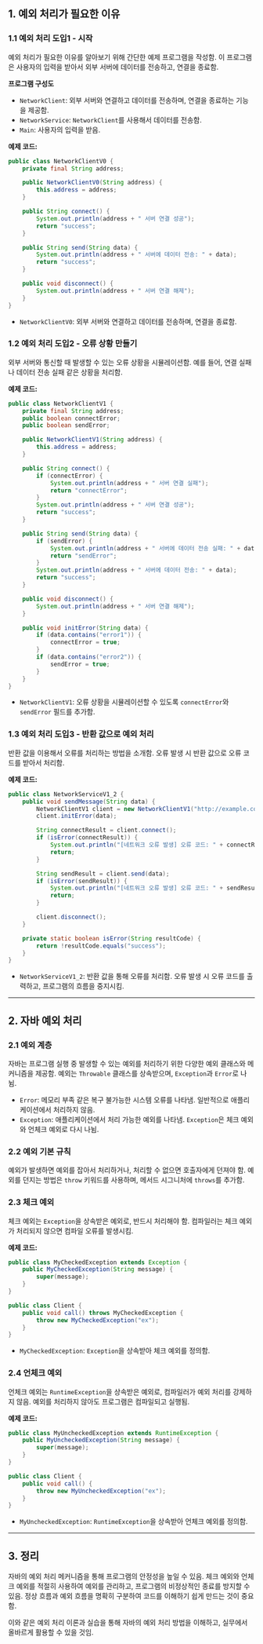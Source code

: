 ## 1. 예외 처리가 필요한 이유

### 1.1 예외 처리 도입1 - 시작

예외 처리가 필요한 이유를 알아보기 위해 간단한 예제 프로그램을 작성함. 이 프로그램은 사용자의 입력을 받아서 외부 서버에 데이터를 전송하고, 연결을 종료함.

**프로그램 구성도**

- `NetworkClient`: 외부 서버와 연결하고 데이터를 전송하며, 연결을 종료하는 기능을 제공함.
- `NetworkService`: `NetworkClient`를 사용해서 데이터를 전송함. 
- `Main`: 사용자의 입력을 받음.

**예제 코드:**

```java
public class NetworkClientV0 {
    private final String address;

    public NetworkClientV0(String address) {
        this.address = address;
    }

    public String connect() {
        System.out.println(address + " 서버 연결 성공");
        return "success";
    }

    public String send(String data) {
        System.out.println(address + " 서버에 데이터 전송: " + data);
        return "success";
    }

    public void disconnect() {
        System.out.println(address + " 서버 연결 해제");
    }
}
```

- `NetworkClientV0`: 외부 서버와 연결하고 데이터를 전송하며, 연결을 종료함.

### 1.2 예외 처리 도입2 - 오류 상황 만들기

외부 서버와 통신할 때 발생할 수 있는 오류 상황을 시뮬레이션함. 예를 들어, 연결 실패나 데이터 전송 실패 같은 상황을 처리함.

**예제 코드:**

```java
public class NetworkClientV1 {
    private final String address;
    public boolean connectError;
    public boolean sendError;

    public NetworkClientV1(String address) {
        this.address = address;
    }

    public String connect() {
        if (connectError) {
            System.out.println(address + " 서버 연결 실패");
            return "connectError";
        }
        System.out.println(address + " 서버 연결 성공");
        return "success";
    }

    public String send(String data) {
        if (sendError) {
            System.out.println(address + " 서버에 데이터 전송 실패: " + data);
            return "sendError";
        }
        System.out.println(address + " 서버에 데이터 전송: " + data);
        return "success";
    }

    public void disconnect() {
        System.out.println(address + " 서버 연결 해제");
    }

    public void initError(String data) {
        if (data.contains("error1")) {
            connectError = true;
        }
        if (data.contains("error2")) {
            sendError = true;
        }
    }
}
```

- `NetworkClientV1`: 오류 상황을 시뮬레이션할 수 있도록 `connectError`와 `sendError` 필드를 추가함.

### 1.3 예외 처리 도입3 - 반환 값으로 예외 처리

반환 값을 이용해서 오류를 처리하는 방법을 소개함. 오류 발생 시 반환 값으로 오류 코드를 받아서 처리함.

**예제 코드:**

```java
public class NetworkServiceV1_2 {
    public void sendMessage(String data) {
        NetworkClientV1 client = new NetworkClientV1("http://example.com");
        client.initError(data);

        String connectResult = client.connect();
        if (isError(connectResult)) {
            System.out.println("[네트워크 오류 발생] 오류 코드: " + connectResult);
            return;
        }

        String sendResult = client.send(data);
        if (isError(sendResult)) {
            System.out.println("[네트워크 오류 발생] 오류 코드: " + sendResult);
            return;
        }

        client.disconnect();
    }

    private static boolean isError(String resultCode) {
        return !resultCode.equals("success");
    }
}
```

- `NetworkServiceV1_2`: 반환 값을 통해 오류를 처리함. 오류 발생 시 오류 코드를 출력하고, 프로그램의 흐름을 중지시킴.

---

## 2. 자바 예외 처리

### 2.1 예외 계층

자바는 프로그램 실행 중 발생할 수 있는 예외를 처리하기 위한 다양한 예외 클래스와 메커니즘을 제공함. 예외는 `Throwable` 클래스를 상속받으며, `Exception`과 `Error`로 나뉨.

- `Error`: 메모리 부족 같은 복구 불가능한 시스템 오류를 나타냄. 일반적으로 애플리케이션에서 처리하지 않음.
- `Exception`: 애플리케이션에서 처리 가능한 예외를 나타냄. `Exception`은 체크 예외와 언체크 예외로 다시 나뉨.

### 2.2 예외 기본 규칙

예외가 발생하면 예외를 잡아서 처리하거나, 처리할 수 없으면 호출자에게 던져야 함. 예외를 던지는 방법은 `throw` 키워드를 사용하며, 메서드 시그니처에 `throws`를 추가함.

### 2.3 체크 예외

체크 예외는 `Exception`을 상속받은 예외로, 반드시 처리해야 함. 컴파일러는 체크 예외가 처리되지 않으면 컴파일 오류를 발생시킴.

**예제 코드:**

```java
public class MyCheckedException extends Exception {
    public MyCheckedException(String message) {
        super(message);
    }
}

public class Client {
    public void call() throws MyCheckedException {
        throw new MyCheckedException("ex");
    }
}
```

- `MyCheckedException`: `Exception`을 상속받아 체크 예외를 정의함.

### 2.4 언체크 예외

언체크 예외는 `RuntimeException`을 상속받은 예외로, 컴파일러가 예외 처리를 강제하지 않음. 예외를 처리하지 않아도 프로그램은 컴파일되고 실행됨.

**예제 코드:**

```java
public class MyUncheckedException extends RuntimeException {
    public MyUncheckedException(String message) {
        super(message);
    }
}

public class Client {
    public void call() {
        throw new MyUncheckedException("ex");
    }
}
```

- `MyUncheckedException`: `RuntimeException`을 상속받아 언체크 예외를 정의함.

---

## 3. 정리

자바의 예외 처리 메커니즘을 통해 프로그램의 안정성을 높일 수 있음. 체크 예외와 언체크 예외를 적절히 사용하여 예외를 관리하고, 프로그램의 비정상적인 종료를 방지할 수 있음. 정상 흐름과 예외 흐름을 명확히 구분하여 코드를 이해하기 쉽게 만드는 것이 중요함.

이와 같은 예외 처리 이론과 실습을 통해 자바의 예외 처리 방법을 이해하고, 실무에서 올바르게 활용할 수 있을 것임.
